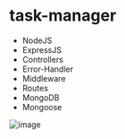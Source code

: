 # task-manager

- NodeJS 
- ExpressJS 
- Controllers
- Error-Handler
- Middleware
- Routes
- MongoDB 
- Mongoose

![image](https://github.com/andreamatos/task-manager/assets/42948627/91dfe516-541e-4eed-b957-8c0c42ab97e0)

